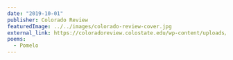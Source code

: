 ```yaml
---
date: "2019-10-01"
publisher: Colorado Review
featuredImage: ../../images/colorado-review-cover.jpg
external_link: https://coloradoreview.colostate.edu/wp-content/uploads/sites/81/2019/07/TOC-for-web.pdf
poems: 
  - Pomelo
---
```

